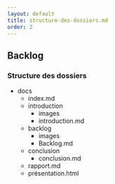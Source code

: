 ```yaml
---
layout: default
title: structure-des-dossiers.md
order: 2
---
```

<!-- new slide -->

## Backlog

### Structure des dossiers

<!-- note -->
- docs
  - index.md
  - introduction
    - images
    - introduction.md
  - backlog
    - images
    - Backlog.md
  - conclusion
    - conclusion.md
  - rapport.md
  - présentation.html
